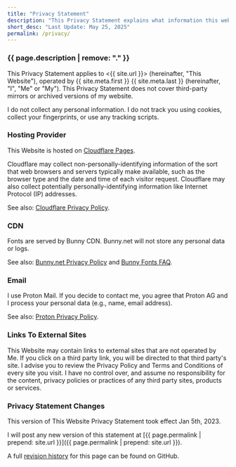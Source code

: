 ```yaml
---
title: "Privacy Statement"
description: "This Privacy Statement explains what information this website collects about its visitors."
short_desc: "Last Update: May 25, 2025"
permalink: /privacy/
---
```


### {{ page.description | remove: "." }}

This Privacy Statement applies to <{{ site.url }}> (hereinafter, "This Website"), operated by {{ site.meta.first }} {{ site.meta.last }}
(hereinafter, "I", "Me" or "My"). This Privacy Statement does not cover third-party mirrors or archived versions of my website.

I do not collect any personal information. I do not track you using cookies, collect your fingerprints, or use any tracking scripts.

### Hosting Provider

This Website is hosted on [Cloudflare Pages](https://pages.cloudflare.com/).

Cloudflare may collect non-personally-identifying information of the sort that web browsers and servers typically make available, such as
the browser type and the date and time of each visitor request. Cloudflare  may also collect potentially personally-identifying information
like Internet Protocol (IP) addresses.

See also: [Cloudflare Privacy Policy](https://www.cloudflare.com/privacypolicy/).

### CDN

Fonts are served by Bunny CDN. Bunny.net will not store any personal data or logs.

See also: [Bunny.net Privacy Policy](https://bunny.net/privacy/) and [Bunny Fonts FAQ](https://fonts.bunny.net/faq).

### Email

I use Proton Mail. If you decide to contact me, you agree that Proton AG and I process your personal data (e.g., name, email address).

See also: [Proton Privacy Policy](https://proton.me/legal/privacy).

### Links To External Sites

This Website may contain links to external sites that are not operated by Me. If you click on a third party link, you will be directed to that
third party's site. I advise you to review the Privacy Policy and Terms and Conditions of every site you visit. I have no control over, and
assume no responsibility for the content, privacy policies or practices of any third party sites, products or services.

### Privacy Statement Changes

This version of This Website Privacy Statement took effect Jan 5th, 2023.

I will post any new version of this statement at [{{ page.permalink | prepend: site.url }}]({{ page.permalink | prepend: site.url }}).

A full [revision history](https://github.com/Strappazzon/www/commits/master/pages/privacy.md) for this page can be found on GitHub.
